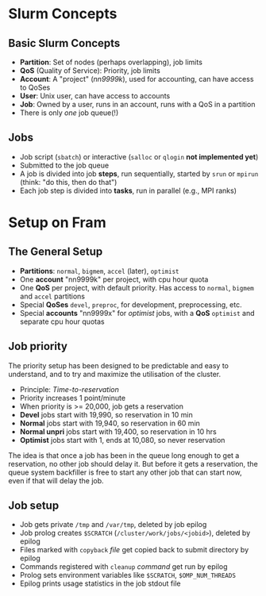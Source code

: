 # Slurm Concepts

## Basic Slurm Concepts

-   **Partition**: Set of nodes (perhaps overlapping), job limits
-   **QoS** (Quality of Service): Priority, job limits
-   **Account**: A "project" (*nn9999k*), used for accounting, can have access to QoSes
-   **User**: Unix user, can have access to accounts
-   **Job**: Owned by a user, runs in an account, runs with a QoS in a partition
-   There is only *one* job queue(!)

## Jobs

-   Job script (`sbatch`) or interactive (`salloc` or `qlogin` **not
    implemented yet**)
-   Submitted to the job queue
-   A job is divided into job **steps**, run sequentially, started by `srun` or
      `mpirun` (think: "do this, then do that")
-   Each job step is divided into **tasks**, run in parallel (e.g., MPI ranks)

# Setup on Fram

## The General Setup

-   **Partitions**: `normal`, `bigmem`, `accel` (later), `optimist`
-   One **account** "nn9999k" per project, with cpu hour quota
-   One **QoS** per project, with default priority.  Has access to `normal`, `bigmem`
    and `accel` partitions
-   Special **QoSes** `devel`, `preproc`, for development, preprocessing, etc.
-   Special **accounts** "nn9999x" for *optimist* jobs, with a **QoS** `optimist`
    and separate cpu hour quotas

## Job priority

The priority setup has been designed to be predictable and easy to
understand, and to try and maximize the utilisation of the cluster.

-   Principle: *Time-to-reservation*
-   Priority increases 1 point/minute
-   When priority is >= 20,000, job gets a reservation
-   **Devel** jobs start with 19,990, so reservation in 10 min
-   **Normal** jobs start with 19,940, so reservation in 60 min
-   **Normal unpri** jobs start with 19,400, so reservation in 10 hrs
-   **Optimist** jobs start with 1, ends at 10,080, so never reservation

The idea is that once a job has been in the queue long enough to get a
reservation, no other job should delay it.  But before it gets a reservation,
the queue system backfiller is free to start any other job that can start now,
even if that will delay the job.

## Job setup

-   Job gets private `/tmp` and `/var/tmp`, deleted by job epilog
-   Job prolog creates `$SCRATCH` (`/cluster/work/jobs/<jobid>`), deleted by epilog
-   Files marked with `copyback` *file* get copied back to submit directory by epilog
-   Commands registered with `cleanup` *command* get run by epilog
-   Prolog sets environment variables like `$SCRATCH`, `$OMP_NUM_THREADS`
-   Epilog prints usage statistics in the job stdout file
